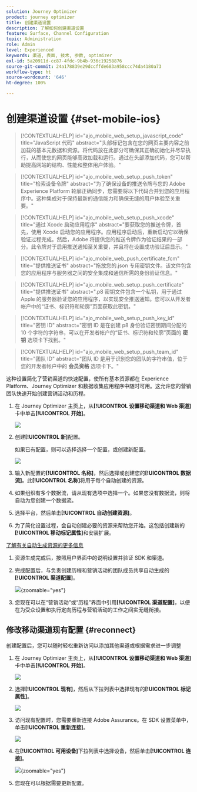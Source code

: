 ```yaml
---
solution: Journey Optimizer
product: journey optimizer
title: 创建渠道设置
description: 了解如何创建渠道设置
feature: Surface, Channel Configuration
topic: Administration
role: Admin
level: Experienced
keywords: 渠道, 表面, 技术, 参数, optimizer
exl-id: 5a20911d-cc87-4fdc-9b4b-936c19258876
source-git-commit: 24a178839e29dccffde683a958ccc74da4180a73
workflow-type: ht
source-wordcount: '646'
ht-degree: 100%

---
```


# 创建渠道设置 {#set-mobile-ios}

>[!CONTEXTUALHELP]
>id="ajo_mobile_web_setup_javascript_code"
>title="JavaScript 代码"
>abstract="头部标记包含在您的网页主要内容之前加载的基本元数据和资源。将代码放在此部分可确保其正确初始化并尽早执行，从而使您的网页能够高效加载和运行。通过在头部添加代码，您可以帮助提高网站的结构、性能和整体用户体验。"

>[!CONTEXTUALHELP]
>id="ajo_mobile_web_setup_push_token"
>title="检索设备令牌"
>abstract="为了确保设备的推送令牌与您的 Adobe Experience Platform 轮廓正确同步，您需要将以下代码合并到您的应用程序中。这种集成对于保持最新的通信能力和确保无缝的用户体验至关重要。"

>[!CONTEXTUALHELP]
>id="ajo_mobile_web_setup_push_xcode"
>title="通过 Xcode 启动应用程序"
>abstract="要获取您的推送令牌，首先，使用 Xcode 启动您的应用程序。应用程序启动后，重新启动它以确保验证过程完成。然后，Adobe 将提供您的推送令牌作为验证结果的一部分。此令牌对于启用推送通知至关重要，并且将在设置成功验证后显示。"

>[!CONTEXTUALHELP]
>id="ajo_mobile_web_push_certificate_fcm"
>title="提供推送证书"
>abstract="拖放您的.json 专用密钥文件。该文件包含您的应用程序与服务器之间的安全集成和通信所需的身份验证信息。"

>[!CONTEXTUALHELP]
>id="ajo_mobile_web_setup_push_certificate"
>title="提供推送证书"
>abstract=".p8 密钥文件包含一个私钥，用于通过 Apple 的服务器验证您的应用程序，以实现安全推送通知。您可以从开发者帐户中的“证书、标识符和轮廓”页面获取此密钥。"

>[!CONTEXTUALHELP]
>id="ajo_mobile_web_setup_push_key_id"
>title="密钥 ID"
>abstract="密钥 ID 是在创建 p8 身份验证密钥期间分配的 10 个字符的字符串，可以在开发者帐户的“证书、标识符和轮廓”页面的 **密钥** 选项卡下找到。"

>[!CONTEXTUALHELP]
>id="ajo_mobile_web_setup_push_team_id"
>title="团队 ID"
>abstract="团队 ID 是用于识别您的团队的字符串值，位于您的开发者帐户中的 **会员资格** 选项卡下。"


这种设置简化了营销渠道的快速配置，使所有基本资源都在 Experience Platform、Journey Optimizer 和数据收集应用程序中随时可用。这允许您的营销团队快速开始创建营销活动和历程。

1. 在 Journey Optimizer 主页上，从&#x200B;**[!UICONTROL 设置移动渠道和 Web 渠道]**&#x200B;卡中单击&#x200B;**[!UICONTROL 开始]**。

   ![](assets/guided-setup-config-1.png)

1. 创建&#x200B;**[!UICONTROL 新]**&#x200B;配置。

   如果已有配置，则可以选择选择一个配置，或创建新配置。

   ![](assets/guided-setup-config-2.png)

1. 输入新配置的&#x200B;**[!UICONTROL 名称]**，然后选择或创建您的&#x200B;**[!UICONTROL 数据流]**。此&#x200B;**[!UICONTROL 名称]**&#x200B;将用于每个自动创建的资源。

1. 如果组织有多个数据流，请从现有选项中选择一个。如果您没有数据流，则将自动为您创建一个数据流。

1. 选择平台，然后单击&#x200B;**[!UICONTROL 自动创建资源]**。

1. 为了简化设置过程，会自动创建必要的资源来帮助您开始。这包括创建新的&#x200B;**[!UICONTROL 移动标记属性]**&#x200B;和安装扩展。

[了解有关自动生成资源的更多信息](set-mobile-config.md#auto-create-resources)

1. 资源生成完成后，按照用户界面中的说明设置并验证 SDK 和渠道。

1. 完成配置后，与负责创建历程和营销活动的团队成员共享自动生成的&#x200B;**[!UICONTROL 渠道配置]**。

   ![](assets/guided-setup-config-ios-8.png){zoomable="yes"}

1. 您现在可以在“营销活动”或“历程”界面中引用&#x200B;**[!UICONTROL 渠道配置]**，以便在为受众设置和执行定向历程与营销活动的工作之间实无缝衔接。

## 修改移动渠道现有配置 {#reconnect}

创建配置后，您可以随时轻松重新访问以添加其他渠道或根据需求进一步调整

1. 在 Journey Optimizer 主页上，从&#x200B;**[!UICONTROL 设置移动渠道和 Web 渠道]**&#x200B;卡中单击&#x200B;**[!UICONTROL 开始]**。

   ![](assets/guided-setup-config-1.png)

1. 选择&#x200B;**[!UICONTROL 现有]**，然后从下拉列表中选择现有的&#x200B;**[!UICONTROL 标记属性]**。

   ![](assets/guided-setup-config-ios-9.png)

1. 访问现有配置时，您需要重新连接 Adobe Assurance。在 SDK 设置菜单中，单击&#x200B;**[!UICONTROL 重新连接]**。

   ![](assets/guided-setup-config-ios-10.png)

1. 在&#x200B;**[!UICONTROL 可用设备]**&#x200B;下拉列表中选择设备，然后单击&#x200B;**[!UICONTROL 连接]**。

   ![](assets/guided-setup-config-ios-11.png){zoomable="yes"}

1. 您现在可以根据需要更新配置。
